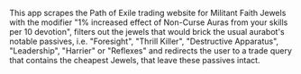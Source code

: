 This app scrapes the Path of Exile trading website for Militant Faith Jewels with the modifier 
"1% increased effect of Non-Curse Auras from your skills per 10 devotion", filters out the jewels that would brick the 
usual aurabot's notable passives, i.e. "Foresight", "Thrill Killer", "Destructive Apparatus", "Leadership", "Harrier" or "Reflexes"
and redirects the user to a trade query that contains the cheapest Jewels, that leave these passives intact.